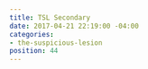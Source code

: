 ```yaml
---
title: TSL Secondary
date: 2017-04-21 22:19:00 -04:00
categories:
- the-suspicious-lesion
position: 44
---
```


